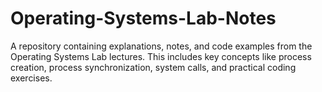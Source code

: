 # Operating-Systems-Lab-Notes
A repository containing explanations, notes, and code examples from the Operating Systems Lab lectures. This includes key concepts like process creation, process synchronization, system calls, and practical coding exercises.
